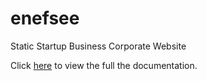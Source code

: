 # enefsee
Static Startup Business Corporate Website

Click <a href="https://khairulazry.github.io/enefsee/Documentation/" target="_blank">here</a> to view the full the documentation.

